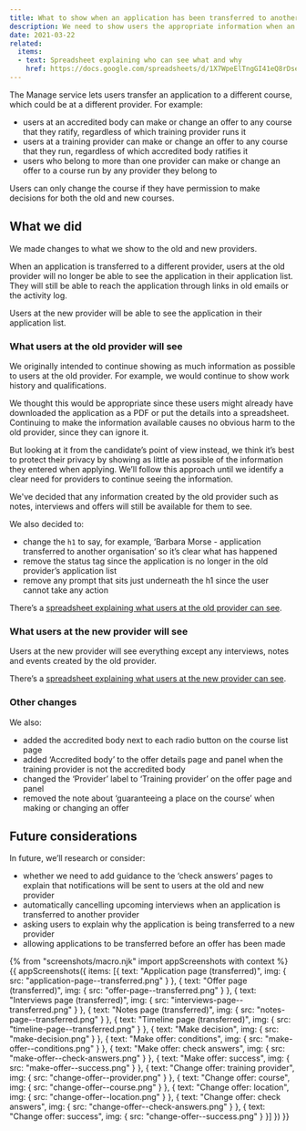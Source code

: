 ```yaml
---
title: What to show when an application has been transferred to another provider
description: We need to show users the appropriate information when an application is transferred to or from their provider.
date: 2021-03-22
related:
  items:
  - text: Spreadsheet explaining who can see what and why
    href: https://docs.google.com/spreadsheets/d/1X7WpeElTngGI41eQ8rDselJQVgOB_u8JZmJFo_F0OMU/edit#gid=0
---
```


The Manage service lets users transfer an application to a different course, which could be at a different provider. For example:

- users at an accredited body can make or change an offer to any course that they ratify, regardless of which training provider runs it
- users at a training provider can make or change an offer to any course that they run, regardless of which accredited body ratifies it
- users who belong to more than one provider can make or change an offer to a course run by any provider they belong to

Users can only change the course if they have permission to make decisions for both the old and new courses.

## What we did

We made changes to what we show to the old and new providers.

When an application is transferred to a different provider, users at the old provider will no longer be able to see the application in their application list. They will still be able to reach the application through links in old emails or the activity log.

Users at the new provider will be able to see the application in their application list. 

### What users at the old provider will see

We originally intended to continue showing as much information as possible to users at the old provider. For example, we would continue to show work history and qualifications.

We thought this would be appropriate since these users might already have downloaded the application as a PDF or put the details into a spreadsheet. Continuing to make the information available causes no obvious harm to the old provider, since they can ignore it.

But looking at it from the candidate’s point of view instead, we think it’s best to protect their privacy by showing as little as possible of the information they entered when applying. We’ll follow this approach until we identify a clear need for providers to continue seeing the information.

We've decided that any information created by the old provider such as notes, interviews and offers will still be available for them to see.

We also decided to:

- change the `h1` to say, for example, ‘Barbara Morse - application transferred to another organisation’ so it’s clear what has happened
- remove the status tag since the application is no longer in the old provider’s application list
- remove any prompt that sits just underneath the h1 since the user cannot take any action

There’s a [spreadsheet explaining what users at the old provider can see](https://docs.google.com/spreadsheets/d/1X7WpeElTngGI41eQ8rDselJQVgOB_u8JZmJFo_F0OMU/edit#gid=0).

### What users at the new provider will see

Users at the new provider will see everything except any interviews, notes and events created by the old provider.

There’s a [spreadsheet explaining what users at the new provider can see](https://docs.google.com/spreadsheets/d/1X7WpeElTngGI41eQ8rDselJQVgOB_u8JZmJFo_F0OMU/edit#gid=0).

### Other changes

We also:

- added the accredited body next to each radio button on the course list page
- added ‘Accredited body’ to the offer details page and panel when the training provider is not the accredited body
- changed the ‘Provider’ label to ‘Training provider’ on the offer page and panel
- removed the note about ‘guaranteeing a place on the course’ when making or changing an offer

## Future considerations

In future, we’ll research or consider:

- whether we need to add guidance to the ‘check answers’ pages to explain that notifications will be sent to users at the old and new provider
- automatically cancelling upcoming interviews when an application is transferred to another provider
- asking users to explain why the application is being transferred to a new provider
- allowing applications to be transferred before an offer has been made

{% from "screenshots/macro.njk" import appScreenshots with context %}
{{ appScreenshots({
  items: [{
    text: "Application page (transferred)",
    img: {
      src: "application-page--transferred.png"
    }
  }, {
    text: "Offer page (transferred)",
    img: {
      src: "offer-page--transferred.png"
    }
  }, {
    text: "Interviews page (transferred)",
    img: {
      src: "interviews-page--transferred.png"
    }
  }, {
    text: "Notes page (transferred)",
    img: {
      src: "notes-page--transferred.png"
    }
  }, {
    text: "Timeline page (transferred)",
    img: {
      src: "timeline-page--transferred.png"
    }
  }, {
    text: "Make decision",
    img: {
      src: "make-decision.png"
    }
  }, {
    text: "Make offer: conditions",
    img: {
      src: "make-offer--conditions.png"
    }
  }, {
    text: "Make offer: check answers",
    img: {
      src: "make-offer--check-answers.png"
    }
  }, {
    text: "Make offer: success",
    img: {
      src: "make-offer--success.png"
    }
  }, {
    text: "Change offer: training provider",
    img: {
      src: "change-offer--provider.png"
    }
  }, {
    text: "Change offer: course",
    img: {
      src: "change-offer--course.png"
    }
  }, {
    text: "Change offer: location",
    img: {
      src: "change-offer--location.png"
    }
  }, {
    text: "Change offer: check answers",
    img: {
      src: "change-offer--check-answers.png"
    }
  }, {
    text: "Change offer: success",
    img: {
      src: "change-offer--success.png"
    }
  }]
}) }}
